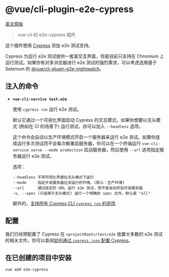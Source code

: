 # @vue/cli-plugin-e2e-cypress

[英文原版](https://github.com/vuejs/vue-cli/tree/dev/packages/\@vue/cli-plugin-e2e-cypress/README.md)

> vue-cli 的 e2e-cypress 插件

这个插件使用 [Cypress](https://www.cypress.io/) 添加 e2e 测试支持。

Cypress 为运行 e2e 测试提供一套富交互界面，但是目前只支持在 Chromium 上运行测试。如果你有对多浏览器进行 e2e 测试的强烈需求，可以考虑选用基于 Selenium 的 [@vue/cli-plugin-e2e-nightwatch](../vue-cli-plugin-e2e-nightwatch/README.md)。

## 注入的命令

- **`vue-cli-service test:e2e`**

  使用 `cypress run` 运行 e2e 测试。

  默认它通过一个可视化界面启动 Cypress 的交互模式。如果你想要以无头模式 (例如在 CI 的场景下) 运行测试，你可以加入 `--headless` 选项。

  这个命令会自动以生产环境模式开启一个服务器来运行 e2e 测试。如果你连续运行多次测试而不会每次都重启服务器，你可以在一个终端运行 `vue-cli-service serve --mode production` 启动服务器，然后使用 `--url` 选项指定服务器运行 e2e 测试。

  选项：

  ```
  --headless 不带可视化界面在无头模式下运行
  --mode     指定开发服务器应该运行的环境。(默认：生产环境)
  --url      通过给定的 URL 运行 e2e 测试，而不是自动开启开发服务器
  -s, --spec (只适用于无头模式) 运行一个明确的 spec 文件。默认是 "all"
  ```

  额外的，[支持所有 Cypress CLI `cypress run` 的选项](https://docs.cypress.io/guides/guides/command-line.html#cypress-run).

## 配置

我们已经预配置了 Cypress 在 `<projectRoot>/test/e2e` 放置大多数的 e2e 测试的相关文件。你可以查阅[如何通过 `cypress.json` 配置 Cypress](https://docs.cypress.io/guides/references/configuration.html#Options)。

## 在已创建的项目中安装

``` sh
vue add e2e-cypress
```
